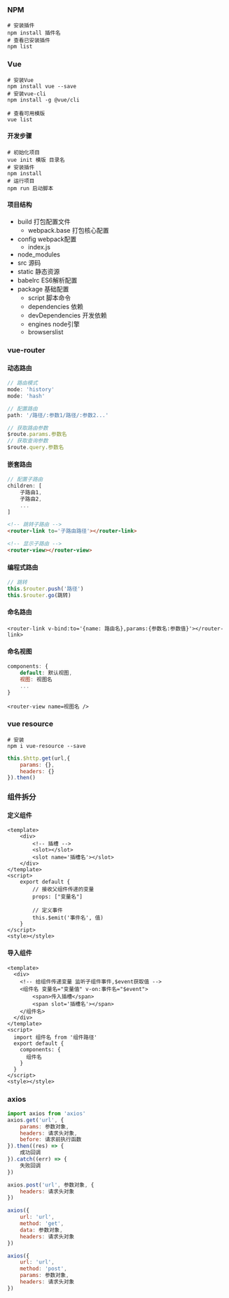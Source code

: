 ### NPM

```shell
# 安装插件
npm install 插件名
# 查看已安装插件
npm list
```

### Vue

```shell
# 安装Vue
npm install vue --save
# 安装vue-cli
npm install -g @vue/cli

# 查看可用模版
vue list
```

#### 开发步骤

```shell
# 初始化项目
vue init 模版 目录名
# 安装插件
npm install
# 运行项目
npm run 启动脚本
```

#### 项目结构

+ build 打包配置文件
  + webpack.base 打包核心配置
+ config webpack配置
  + index.js 
+ node_modules
+ src 源码
+ static 静态资源
+ babelrc ES6解析配置
+ package 基础配置
  + script 脚本命令
  + dependencies 依赖
  + devDependencies 开发依赖
  + engines node引擎
  + browserslist

### vue-router

#### 动态路由

```javascript
// 路由模式
mode: 'history'
mode: 'hash'

// 配置路由
path: '/路径/:参数1/路径/:参数2...'

// 获取路由参数
$route.params.参数名
// 获取查询参数
$route.query.参数名
```

#### 嵌套路由

```javascript
// 配置子路由
children: [
    子路由1,
    子路由2,
    ...
]
```

```html
<!-- 跳转子路由 -->
<router-link to='子路由路径'></router-link>

<!-- 显示子路由 -->
<router-view></router-view>
```

#### 编程式路由

```javascript
// 跳转
this.$router.push('路径')
this.$router.go(跳转)
```

#### 命名路由

```vue
<router-link v-bind:to='{name: 路由名},params:{参数名:参数值}'></router-link>
```

#### 命名视图

```javascript
components: {
    default: 默认视图,
    视图: 视图名
    ...
}
```

```vue
<router-view name=视图名 />
```

### vue resource

```shell
# 安装
npm i vue-resource --save
```

```javascript
this.$http.get(url,{
    params: {},
    headers: {}
}).then()
```

### 组件拆分

#### 定义组件

```vue
<template>
	<div>
        <!-- 插槽 -->
        <slot></slot>
        <slot name='插槽名'></slot>
    </div>
</template>
<script>
    export default {
        // 接收父组件传递的变量
        props: ["变量名"]
        
        // 定义事件
        this.$emit('事件名', 值)
    }
</script>
<style></style>
```

#### 导入组件

```vue
<template>
  <div>
    <!-- 给组件传递变量 监听子组件事件,$event获取值 -->
    <组件名 变量名="变量值" v-on:事件名="$event">
        <span>传入插槽</span>
        <span slot='插槽名'></span>
    </组件名>
  </div>
</template>
<script>
  import 组件名 from '组件路径'
  export default {
    components: {
      组件名
    }
  }
</script>
<style></style>
```

### axios

```javascript
import axios from 'axios'
axios.get('url', {
    params: 参数对象,
    headers: 请求头对象,
    before: 请求前执行函数
}).then((res) => {
    成功回调 
}).catch((err) => {
    失败回调
})

axios.post('url', 参数对象, {
    headers: 请求头对象
})

axios({
    url: 'url',
    method: 'get',
    data: 参数对象,
    headers: 请求头对象
})

axios({
    url: 'url',
    method: 'post',
    params: 参数对象,
    headers: 请求头对象
})
```

